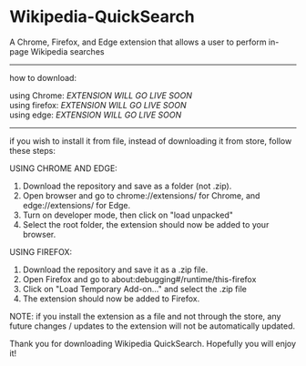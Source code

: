 # Wikipedia-QuickSearch
A Chrome, Firefox, and Edge extension that allows a user to perform in-page Wikipedia searches


----------   ----------   ---------
how to download:

using Chrome: *EXTENSION WILL GO LIVE SOON*<br />
using firefox: *EXTENSION WILL GO LIVE SOON*<br />
using edge: *EXTENSION WILL GO LIVE SOON*

----------   ----------   ----------
if you wish to install it from file, instead of downloading it from store, follow these steps:

USING CHROME AND EDGE:
1. Download the repository and save as a folder (not .zip).
2. Open browser and go to chrome://extensions/ for Chrome, and edge://extensions/ for Edge.
3. Turn on developer mode, then click on "load unpacked"
4. Select the root folder, the extension should now be added to your browser.

USING FIREFOX:
1. Download the repository and save it as a .zip file.
2. Open Firefox and go to about:debugging#/runtime/this-firefox
3. Click on "Load Temporary Add-on..." and select the .zip file
4. The extension should now be added to Firefox.

NOTE: if you install the extension as a file and not through the store, any future changes / updates to the extension will not be automatically updated.

Thank you for downloading Wikipedia QuickSearch. Hopefully you will enjoy it!
